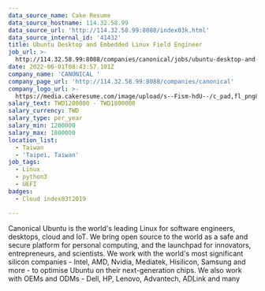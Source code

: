 ```yaml
---
data_source_name: Cake Resume
data_source_hostname: 114.32.58.99
data_source_url: 'http://114.32.58.99:8088/index03k.html'
data_source_internal_id: '41432'
title: Ubuntu Desktop and Embedded Linux Field Engineer
job_url: >-
  http://114.32.58.99:8088/companies/canonical/jobs/ubuntu-desktop-and-embedded-linux-field-engineer
date: 2022-06-01T08:43:57.101Z
company_name: 'CANONICAL '
company_page_url: 'http://114.32.58.99:8088/companies/canonical'
company_logo_url: >-
  https://media.cakeresume.com/image/upload/s--Fism-hdU--/c_pad,fl_png8,h_200,w_200/v1635331670/mop13obsyrg4coreqqf4.png
salary_text: TWD1200000 - TWD1800000
salary_currency: TWD
salary_type: per_year
salary_min: 1200000
salary_max: 1800000
location_list:
  - Taiwan
  - 'Taipei, Taiwan'
job_tags:
  - Linux
  - python3
  - UEFI
badges:
  - Cloud index03t2019

---
```


Canonical Ubuntu is the world's leading Linux for software engineers, desktops, cloud and IoT. We bring open source to the world as a safe and secure platform for personal computing, and the launchpad for innovators, entrepreneurs, and scientists. We work with the world's most significant silicon companies - Intel, AMD, Nvidia, Mediatek, Hisilicon, Samsung and more - to optimise Ubuntu on their next-generation chips. We also work with OEMs and ODMs - Dell, HP, Lenovo, Advantech, ADLink and many 
